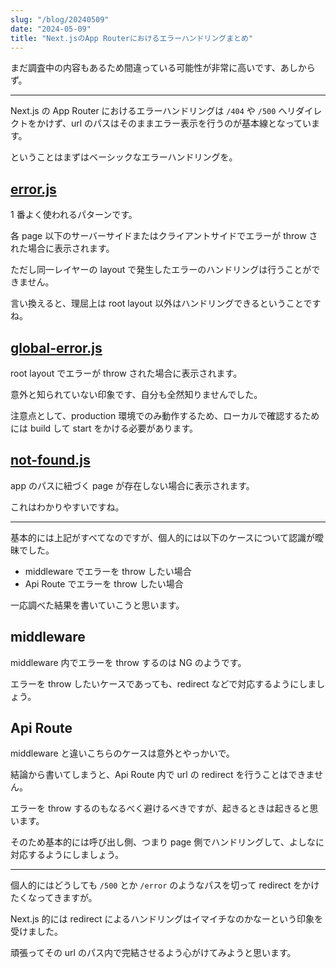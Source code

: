 ```yaml
---
slug: "/blog/20240509"
date: "2024-05-09"
title: "Next.jsのApp Routerにおけるエラーハンドリングまとめ"
---
```


まだ調査中の内容もあるため間違っている可能性が非常に高いです、あしからず。

---

Next.js の App Router におけるエラーハンドリングは `/404` や `/500` へリダイレクトをかけず、url のパスはそのままエラー表示を行うのが基本線となっています。

ということはまずはベーシックなエラーハンドリングを。

## [error.js](https://nextjs.org/docs/app/api-reference/file-conventions/error)

1 番よく使われるパターンです。

各 page 以下のサーバーサイドまたはクライアントサイドでエラーが throw された場合に表示されます。

ただし同一レイヤーの layout で発生したエラーのハンドリングは行うことができません。

言い換えると、理屈上は root layout 以外はハンドリングできるということですね。

## [global-error.js](https://nextjs.org/docs/app/api-reference/file-conventions/error#global-errorjs)

root layout でエラーが throw された場合に表示されます。

意外と知られていない印象です、自分も全然知りませんでした。

注意点として、production 環境でのみ動作するため、ローカルで確認するためには build して start をかける必要があります。

## [not-found.js](https://nextjs.org/docs/app/api-reference/file-conventions/not-found)

app のパスに紐づく page が存在しない場合に表示されます。

これはわかりやすいですね。

---

基本的には上記がすべてなのですが、個人的には以下のケースについて認識が曖昧でした。

- middleware でエラーを throw したい場合
- Api Route でエラーを throw したい場合

一応調べた結果を書いていこうと思います。

## middleware

middleware 内でエラーを throw するのは NG のようです。

エラーを throw したいケースであっても、redirect などで対応するようにしましょう。

## Api Route

middleware と違いこちらのケースは意外とやっかいで。

結論から書いてしまうと、Api Route 内で url の redirect を行うことはできません。

エラーを throw するのもなるべく避けるべきですが、起きるときは起きると思います。

そのため基本的には呼び出し側、つまり page 側でハンドリングして、よしなに対応するようにしましょう。

---

個人的にはどうしても `/500` とか `/error` のようなパスを切って redirect をかけたくなってきますが。

Next.js 的には redirect によるハンドリングはイマイチなのかなーという印象を受けました。

頑張ってその url のパス内で完結させるよう心がけてみようと思います。
